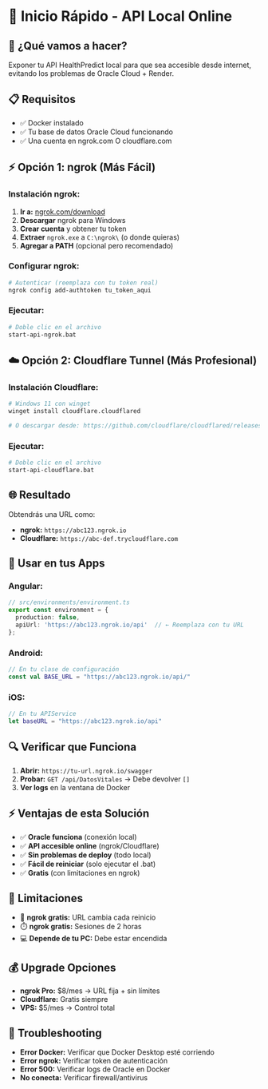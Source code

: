 # 🚀 Inicio Rápido - API Local Online

## 🎯 **¿Qué vamos a hacer?**
Exponer tu API HealthPredict local para que sea accesible desde internet, evitando los problemas de Oracle Cloud + Render.

## 📋 **Requisitos**
- ✅ Docker instalado
- ✅ Tu base de datos Oracle Cloud funcionando
- ✅ Una cuenta en ngrok.com O cloudflare.com

## ⚡ **Opción 1: ngrok (Más Fácil)**

### **Instalación ngrok:**
1. **Ir a:** [ngrok.com/download](https://ngrok.com/download)
2. **Descargar** ngrok para Windows
3. **Crear cuenta** y obtener tu token
4. **Extraer** `ngrok.exe` a `C:\ngrok\` (o donde quieras)
5. **Agregar a PATH** (opcional pero recomendado)

### **Configurar ngrok:**
```bash
# Autenticar (reemplaza con tu token real)
ngrok config add-authtoken tu_token_aqui
```

### **Ejecutar:**
```bash
# Doble clic en el archivo
start-api-ngrok.bat
```

## ☁️ **Opción 2: Cloudflare Tunnel (Más Profesional)**

### **Instalación Cloudflare:**
```bash
# Windows 11 con winget
winget install cloudflare.cloudflared

# O descargar desde: https://github.com/cloudflare/cloudflared/releases
```

### **Ejecutar:**
```bash
# Doble clic en el archivo
start-api-cloudflare.bat
```

## 🌐 **Resultado**
Obtendrás una URL como:
- **ngrok:** `https://abc123.ngrok.io`
- **Cloudflare:** `https://abc-def.trycloudflare.com`

## 📱 **Usar en tus Apps**

### **Angular:**
```typescript
// src/environments/environment.ts
export const environment = {
  production: false,
  apiUrl: 'https://abc123.ngrok.io/api'  // ← Reemplaza con tu URL
};
```

### **Android:**
```kotlin
// En tu clase de configuración
const val BASE_URL = "https://abc123.ngrok.io/api/"
```

### **iOS:**
```swift
// En tu APIService
let baseURL = "https://abc123.ngrok.io/api"
```

## 🔍 **Verificar que Funciona**
1. **Abrir:** `https://tu-url.ngrok.io/swagger`
2. **Probar:** `GET /api/DatosVitales` → Debe devolver `[]`
3. **Ver logs** en la ventana de Docker

## ⚡ **Ventajas de esta Solución**
- ✅ **Oracle funciona** (conexión local)
- ✅ **API accesible online** (ngrok/Cloudflare)
- ✅ **Sin problemas de deploy** (todo local)
- ✅ **Fácil de reiniciar** (solo ejecutar el .bat)
- ✅ **Gratis** (con limitaciones en ngrok)

## 🚨 **Limitaciones**
- 🔄 **ngrok gratis:** URL cambia cada reinicio
- ⏱️ **ngrok gratis:** Sesiones de 2 horas
- 💻 **Depende de tu PC:** Debe estar encendida

## 💰 **Upgrade Opciones**
- **ngrok Pro:** $8/mes → URL fija + sin límites
- **Cloudflare:** Gratis siempre
- **VPS:** $5/mes → Control total

## 🔧 **Troubleshooting**
- **Error Docker:** Verificar que Docker Desktop esté corriendo
- **Error ngrok:** Verificar token de autenticación
- **Error 500:** Verificar logs de Oracle en Docker
- **No conecta:** Verificar firewall/antivirus 
